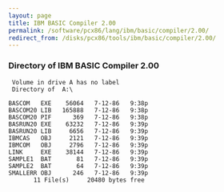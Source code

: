 ```yaml
---
layout: page
title: IBM BASIC Compiler 2.00
permalink: /software/pcx86/lang/ibm/basic/compiler/2.00/
redirect_from: /disks/pcx86/tools/ibm/basic/compiler/2.00/
---
```


### Directory of IBM BASIC Compiler 2.00

     Volume in drive A has no label
     Directory of  A:\
    
    BASCOM   EXE    56064   7-12-86   9:38p
    BASCOM20 LIB   165888   7-12-86   9:38p
    BASCOM20 PIF      369   7-12-86   9:38p
    BASRUN20 EXE    63232   7-12-86   9:39p
    BASRUN20 LIB     6656   7-12-86   9:39p
    IBMCAS   OBJ     2121   7-12-86   9:39p
    IBMCOM   OBJ     2796   7-12-86   9:39p
    LINK     EXE    38144   7-12-86   9:39p
    SAMPLE1  BAT       81   7-12-86   9:39p
    SAMPLE2  BAT       64   7-12-86   9:39p
    SMALLERR OBJ      246   7-12-86   9:39p
           11 File(s)     20480 bytes free
